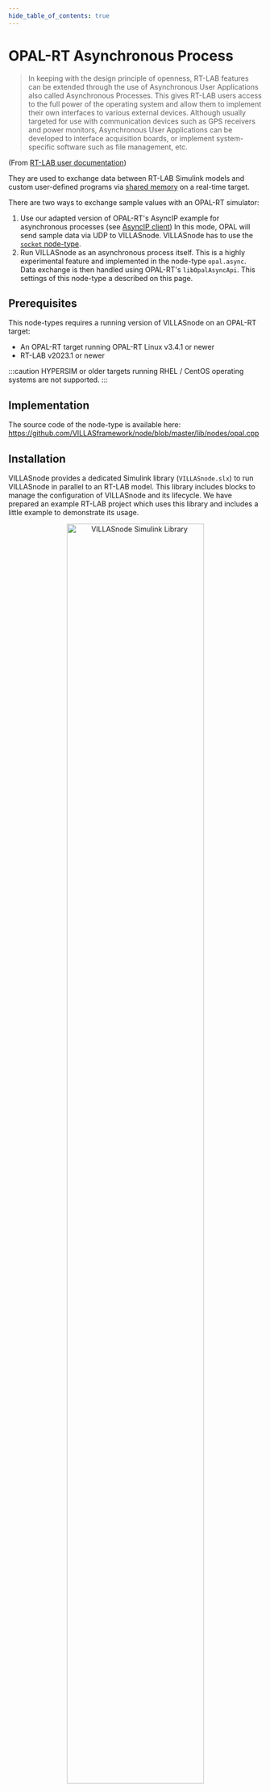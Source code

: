 ```yaml
---
hide_table_of_contents: true
---
```


# OPAL-RT Asynchronous Process

> In keeping with the design principle of openness, RT-LAB features can be extended through the use of Asynchronous User Applications also called Asynchronous Processes. This gives RT-LAB users access to the full power of the operating system and allow them to implement their own interfaces to various external devices. Although usually targeted for use with communication devices such as GPS receivers and power monitors, Asynchronous User Applications can be developed to interface acquisition boards, or implement system-specific software such as file management, etc.

(From [RT-LAB user documentation](https://opal-rt.atlassian.net/wiki/spaces/PRD/pages/144020065/Asynchronous+Processes))

They are used to exchange data between RT-LAB Simulink models and custom user-defined programs via [shared memory](https://en.wikipedia.org/wiki/Shared_memory) on a real-time target.

There are two ways to exchange sample values with an OPAL-RT simulator:

1. Use our adapted version of OPAL-RT's AsyncIP example for asynchronous processes (see [AsyncIP client](../clients/opal_async_ip.md))
    In this mode, OPAL will send sample data via UDP to VILLASnode. VILLASnode has to use the [`socket` node-type](socket.md).
2. Run VILLASnode as an asynchronous process itself. This is a highly experimental feature and implemented in the node-type `opal.async`.
    Data exchange is then handled using OPAL-RT's `libOpalAsyncApi`.
    This settings of this node-type a described on this page.

## Prerequisites

This node-types requires a running version of VILLASnode on an OPAL-RT target:

- An OPAL-RT target running OPAL-RT Linux v3.4.1 or newer
- RT-LAB v2023.1 or newer

:::caution
HYPERSIM or older targets running RHEL / CentOS operating systems are not supported.
:::

## Implementation

The source code of the node-type is available here:
https://github.com/VILLASframework/node/blob/master/lib/nodes/opal.cpp

## Installation

VILLASnode provides a dedicated Simulink library (`VILLASnode.slx`) to run VILLASnode in parallel to an RT-LAB model.
This library includes blocks to manage the configuration of VILLASnode and its lifecycle.
We have prepared an example RT-LAB project which uses this library and includes a little example to demonstrate its usage.

<figure align="center">
    <img alt="VILLASnode Simulink Library" src="/img/screenshots/node/opal-async/simulink_library.png" width="80%" />
    <figcaption>VILLASnode Simulink Library.</figcaption>
</figure>

<figure align="center">
    <img alt="RT-LAB Example Model" src="/img/screenshots/node/opal-async/example_model.png" width="80%" />
    <figcaption>RT-LAB Example Model.</figcaption>
</figure>

You can find the RT-LAB project as well as the Simulink library in the following location:
https://github.com/VILLASframework/node/tree/master/clients/opal/rtlab

## Configuration {#config}

When using the VILLASnode Simulink block, you can open and edit the VILLASnode configuration via your RT-LAB workstation:

<figure align="center">
    <img alt="VILLASnode Supernode Block Mask" src="/img/screenshots/node/opal-async/mask_supernode.png" width="30%" />
    <figcaption>VILLASnode Supernode Block Mask.</figcaption>
</figure>

<figure align="center">
    <img alt="VILLASnode Send Block Mask" src="/img/screenshots/node/opal-async/mask_send.png" width="30%" />
    <figcaption>VILLASnode Supernode Block Mask.</figcaption>
</figure>

<figure align="center">
    <img alt="VILLASnode Recv Block Mask" src="/img/screenshots/node/opal-async/mask_recv.png" width="30%" />
    <figcaption>VILLASnode Supernode Block Mask.</figcaption>
</figure>

During model load the configuration file will be loaded to the target and used by the VILLASnode asynchronous process.

### Reference

import ApiSchema from '@theme/ApiSchema';

{/* <ApiSchema id="node" example pointer="#/components/schemas/opal" /> */}

## Example

``` url="external/node/etc/examples/nodes/opal.conf" title="node/etc/examples/nodes/opal.conf"
nodes = {
	opal_node = {					# The server can be started as an Asynchronous process
		type	= "opal",			# from within an OPAL-RT model.

	### The following settings are specific to the opal node-type!! ###

		send_id	= 1,				# It's possible to have multiple send / recv Icons per model
		recv_id	= 1,				# Specify the ID here.
		reply = true
	},
	file_node = {
		type	= "file",

	### The following settings are specific to the file node-type!! ###

		uri = "logs/input.log",			# These options specify the path prefix where the the files are stored

		in = {
			epoch_mode = "direct"		# One of: direct (default), wait, relative, absolute
			epoch = 10			# The interpretation of this value depends on epoch_mode (default is 0).
							# Consult the documentation of a full explanation

			rate = 2.0			# A constant rate at which the lines of the input files should be read
							# A missing or zero value will use the timestamp in the first column
							# of the file to determine the pause between consecutive lines.

			buffer_size = 1000000

			eof = "rewind"	# One of: rewind, exit (default) or wait
		},
		out = {
			flush = true
			buffer_size = 1000000
		}
	}
}
```
